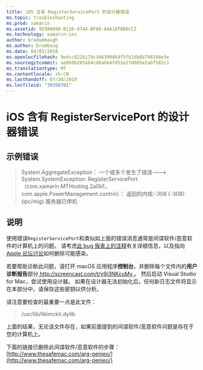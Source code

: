 ```yaml
---
title: iOS 含有 RegisterServicePort 的设计器错误
ms.topic: troubleshooting
ms.prod: xamarin
ms.assetid: 929A0080-B126-4744-BF88-A4A1EFBB6CC2
ms.technology: xamarin-ios
author: bradumbaugh
ms.author: brumbaug
ms.date: 04/03/2018
ms.openlocfilehash: 9edcc822b170c3463908b9f5fb1db8b798346e3e
ms.sourcegitcommit: aa9b9b203ab4cd6a6b4fd51e27d865e2abf582c1
ms.translationtype: MT
ms.contentlocale: zh-CN
ms.lasthandoff: 07/30/2018
ms.locfileid: "39350701"
---
```

# <a name="ios-designer-error-with-registerserviceport"></a>iOS 含有 RegisterServicePort 的设计器错误

## <a name="sample-error"></a>示例错误
> System.AggregateException： 一个或多个发生了错误---> System.SystemException: RegisterServicePort （com.xamarin.MTHosting.2a0b1，com.apple.PowerManagement.control）： 返回的内核:-308 (-308): (ipc/mig) 服务器已停机

## <a name="explanation"></a>说明
使用错误`RegisterServicePort`和类似如上面的错误消息通常是间谍软件/恶意软件的计算机上的问题。 请考虑[此 bug 报表上的注释](https://bugzilla.xamarin.com/show_bug.cgi?id=21907#c4)有关详细信息，以及指向[Apple 论坛讨论](https://discussions.apple.com/thread/5596008)如何删除可能感染。 

若要帮助诊断此问题，请打开 macOS 应用程序**控制台**，并删除每个文件内的**用户诊断报告**部分[ http://screencast.com/t/y9i3NKcuMy ](http://screencast.com/t/y9i3NKcuMy)。 然后启动 Visual Studio for Mac，尝试使用设计器。 如果在设计器无法初始化后，任何新日志文件将显示在本部分中，请保存这些密钥以供分析。  

请注意要检查的最重要一点是此文件： 
> /usr/lib/libimckit.dylib

上面的结果，无论该文件存在，如果前面提到的间谍软件/恶意软件问题是存在于您的计算机上。  

下面的链接已删除此间谍软件/恶意软件的步骤： [http://www.thesafemac.com/arg-genieo/](http://www.thesafemac.com/arg-genieo/)  

